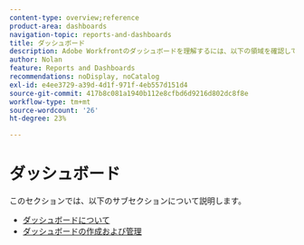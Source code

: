 ```yaml
---
content-type: overview;reference
product-area: dashboards
navigation-topic: reports-and-dashboards
title: ダッシュボード
description: Adobe Workfrontのダッシュボードを理解するには、以下の領域を確認してください。
author: Nolan
feature: Reports and Dashboards
recommendations: noDisplay, noCatalog
exl-id: e4ee3729-a39d-4d1f-971f-4eb557d151d4
source-git-commit: 417b8c081a1940b112e8cfbd6d9216d802dc8f8e
workflow-type: tm+mt
source-wordcount: '26'
ht-degree: 23%

---
```


# ダッシュボード

このセクションでは、以下のサブセクションについて説明します。

* [ダッシュボードについて](../../reports-and-dashboards/dashboards/understanding-dashboards/understand-dashboards.md)
* [ダッシュボードの作成および管理](../../reports-and-dashboards/dashboards/creating-and-managing-dashboards/create-and-manage-dashboards.md)
